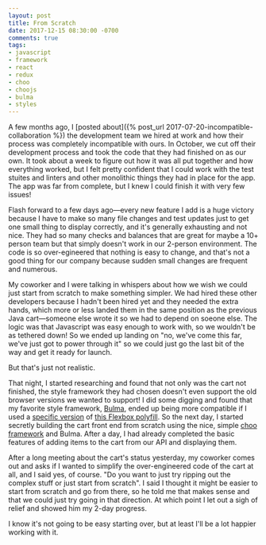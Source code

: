 ```yaml
---
layout: post
title: From Scratch
date: 2017-12-15 08:30:00 -0700
comments: true
tags:
- javascript
- framework
- react
- redux
- choo
- choojs
- bulma
- styles
---
```

A few months ago, I [posted about]({% post_url 2017-07-20-incompatible-collaboration %}) the development team we hired at work and how their process was completely incompatible with ours. In October, we cut off their development process and took the code that they had finished on as our own. It took about a week to figure out how it was all put together and how everything worked, but I felt pretty confident that I could work with the test stuites and linters and other monolithic things they had in place for the app. The app was far from complete, but I knew I could finish it with very few issues!

Flash forward to a few days ago—every new feature I add is a huge victory because I have to make so many file changes and test updates just to get one small thing to display correctly, and it's generally exhausting and not nice. They had so many checks and balances that are great for maybe a 10+ person team but that simply doesn't work in our 2-person environment. The code is so over-egineered that nothing is easy to change, and that's not a good thing for our company because sudden small changes are frequent and numerous.

My coworker and I were talking in whispers about how we wish we could just start from scratch to make something simpler. We had hired these other developers because I hadn't been hired yet and they needed the extra hands, which more or less landed them in the same position as the previous Java cart—someone else wrote it so we had to depend on soeone else. The logic was that Javascript was easy enough to work with, so we wouldn't be as tethered down! So we ended up landing on "no, we've come this far, we've just got to power through it" so we could just go the last bit of the way and get it ready for launch.

But that's just not realistic.

That night, I started researching and found that not only was the cart not finished, the style framework they had chosen doesn't even support the old browser versions we wanted to support! I did some digging and found that my favorite style framework, [Bulma](https://bulma.io), ended up being more compatible if I used a [specific version](https://github.com/jonathantneal/flexibility/releases/tag/v1.0.6) of [this Flexbox polyfill](https://jonathantneal.github.io/flexibility/). So the next day, I started secretly building the cart front end from scratch using the nice, simple [choo framework](https://choo.io/) and Bulma. After a day, I had already completed the basic features of adding items to the cart from our API and displaying them.

After a long meeting about the cart's status yesterday, my coworker comes out and asks if I wanted to simplify the over-engineered code of the cart at all, and I said yes, of course. "Do you want to just try ripping out the complex stuff or just start from scratch". I said I thought it might be easier to start from scratch and go from there, so he told me that makes sense and that we could just try going in that direction. At which point I let out a sigh of relief and showed him my 2-day progress.

I know it's not going to be easy starting over, but at least I'll be a lot happier working with it.
